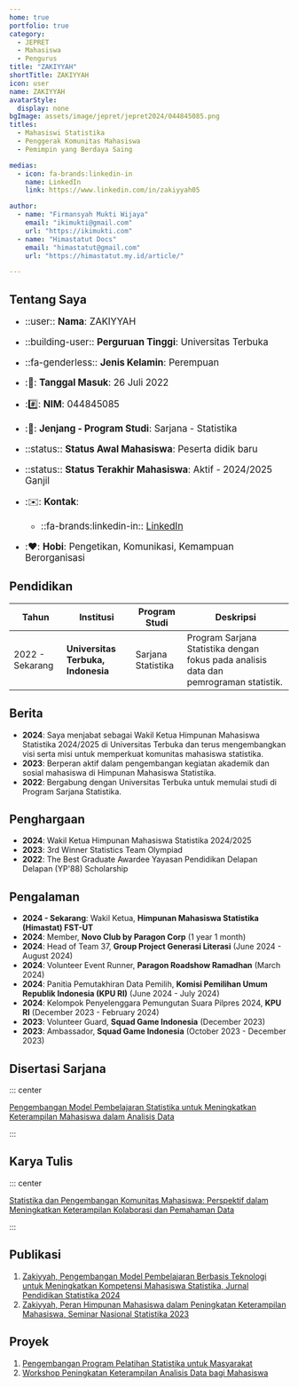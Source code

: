```yaml
---
home: true
portfolio: true
category:
  - JEPRET
  - Mahasiswa
  - Pengurus
title: "ZAKIYYAH"
shortTitle: ZAKIYYAH
icon: user
name: ZAKIYYAH
avatarStyle:
  display: none
bgImage: assets/image/jepret/jepret2024/044845085.png
titles:
  - Mahasiswi Statistika
  - Penggerak Komunitas Mahasiswa
  - Pemimpin yang Berdaya Saing

medias:
  - icon: fa-brands:linkedin-in
    name: LinkedIn
    link: https://www.linkedin.com/in/zakiyyah05

author:
  - name: "Firmansyah Mukti Wijaya"
    email: "ikimukti@gmail.com"
    url: "https://ikimukti.com"
  - name: "Himastatut Docs"
    email: "himastatut@gmail.com"
    url: "https://himastatut.my.id/article/"

---
```


## Tentang Saya

<div style="font-size: 1.2em">

- ::user:: **Nama**: ZAKIYYAH

- ::building-user:: **Perguruan Tinggi**: Universitas Terbuka

- ::fa-genderless:: **Jenis Kelamin**: Perempuan

- ::calendar:: **Tanggal Masuk**: 26 Juli 2022

- ::hash:: **NIM**: 044845085

- ::book:: **Jenjang - Program Studi**: Sarjana - Statistika

- ::status:: **Status Awal Mahasiswa**: Peserta didik baru

- ::status:: **Status Terakhir Mahasiswa**: Aktif - 2024/2025 Ganjil

- ::envelope:: **Kontak**:

  - ::fa-brands:linkedin-in:: [LinkedIn](https://www.linkedin.com/in/zakiyyah05)

- ::heart:: **Hobi**: Pengetikan, Komunikasi, Kemampuan Berorganisasi

</div>

## Pendidikan

| Tahun       | Institusi                        | Program Studi           | Deskripsi                                                               |
|-------------|-----------------------------------|-------------------------|-------------------------------------------------------------------------|
| 2022 - Sekarang | **Universitas Terbuka, Indonesia** | Sarjana Statistika       | Program Sarjana Statistika dengan fokus pada analisis data dan pemrograman statistik. |

## Berita

- **2024**: Saya menjabat sebagai Wakil Ketua Himpunan Mahasiswa Statistika 2024/2025 di Universitas Terbuka dan terus mengembangkan visi serta misi untuk memperkuat komunitas mahasiswa statistika.
- **2023**: Berperan aktif dalam pengembangan kegiatan akademik dan sosial mahasiswa di Himpunan Mahasiswa Statistika.
- **2022**: Bergabung dengan Universitas Terbuka untuk memulai studi di Program Sarjana Statistika.

## Penghargaan

- **2024**: Wakil Ketua Himpunan Mahasiswa Statistika 2024/2025
- **2023**: 3rd Winner Statistics Team Olympiad
- **2022**: The Best Graduate Awardee Yayasan Pendidikan Delapan Delapan (YP'88) Scholarship

## Pengalaman

- **2024 - Sekarang**: Wakil Ketua, **Himpunan Mahasiswa Statistika (Himastat) FST-UT**
- **2024**: Member, **Novo Club by Paragon Corp** (1 year 1 month)
- **2024**: Head of Team 37, **Group Project Generasi Literasi** (June 2024 - August 2024)
- **2024**: Volunteer Event Runner, **Paragon Roadshow Ramadhan** (March 2024)
- **2024**: Panitia Pemutakhiran Data Pemilih, **Komisi Pemilihan Umum Republik Indonesia (KPU RI)** (June 2024 - July 2024)
- **2024**: Kelompok Penyelenggara Pemungutan Suara Pilpres 2024, **KPU RI** (December 2023 - February 2024)
- **2023**: Volunteer Guard, **Squad Game Indonesia** (December 2023)
- **2023**: Ambassador, **Squad Game Indonesia** (October 2023 - December 2023)

## Disertasi Sarjana

::: center

[Pengembangan Model Pembelajaran Statistika untuk Meningkatkan Keterampilan Mahasiswa dalam Analisis Data](MHS044845085.md)

:::

## Karya Tulis

::: center

[Statistika dan Pengembangan Komunitas Mahasiswa: Perspektif dalam Meningkatkan Keterampilan Kolaborasi dan Pemahaman Data](MHS044845085.md)

:::

## Publikasi

1. [Zakiyyah, Pengembangan Model Pembelajaran Berbasis Teknologi untuk Meningkatkan Kompetensi Mahasiswa Statistika, Jurnal Pendidikan Statistika 2024](https://jurnalpendidikanstatistika.example.com)
2. [Zakiyyah, Peran Himpunan Mahasiswa dalam Peningkatan Keterampilan Mahasiswa, Seminar Nasional Statistika 2023](https://seminarnasionalstatistika.example.com)

## Proyek

1. [Pengembangan Program Pelatihan Statistika untuk Masyarakat](https://programpelatihanstatistika.example.com)
2. [Workshop Peningkatan Keterampilan Analisis Data bagi Mahasiswa](https://workshoppengembangan.example.com)
